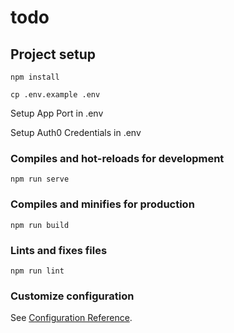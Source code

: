 # todo

## Project setup
```
npm install
```

```
cp .env.example .env
```

Setup App Port in .env

Setup Auth0 Credentials in .env

### Compiles and hot-reloads for development
```
npm run serve
```

### Compiles and minifies for production
```
npm run build
```

### Lints and fixes files
```
npm run lint
```

### Customize configuration
See [Configuration Reference](https://cli.vuejs.org/config/).
